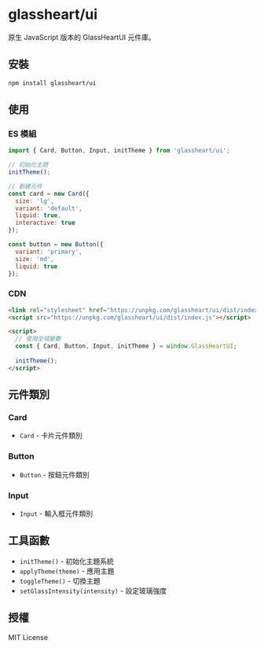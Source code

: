 # glassheart/ui

原生 JavaScript 版本的 GlassHeartUI 元件庫。

## 安裝

```bash
npm install glassheart/ui
```

## 使用

### ES 模組

```javascript
import { Card, Button, Input, initTheme } from 'glassheart/ui';

// 初始化主題
initTheme();

// 創建元件
const card = new Card({
  size: 'lg',
  variant: 'default',
  liquid: true,
  interactive: true
});

const button = new Button({
  variant: 'primary',
  size: 'md',
  liquid: true
});
```

### CDN

```html
<link rel="stylesheet" href="https://unpkg.com/glassheart/ui/dist/index.css">
<script src="https://unpkg.com/glassheart/ui/dist/index.js"></script>

<script>
  // 使用全域變數
  const { Card, Button, Input, initTheme } = window.GlassHeartUI;
  
  initTheme();
</script>
```

## 元件類別

### Card
- `Card` - 卡片元件類別

### Button
- `Button` - 按鈕元件類別

### Input
- `Input` - 輸入框元件類別

## 工具函數

- `initTheme()` - 初始化主題系統
- `applyTheme(theme)` - 應用主題
- `toggleTheme()` - 切換主題
- `setGlassIntensity(intensity)` - 設定玻璃強度

## 授權

MIT License
